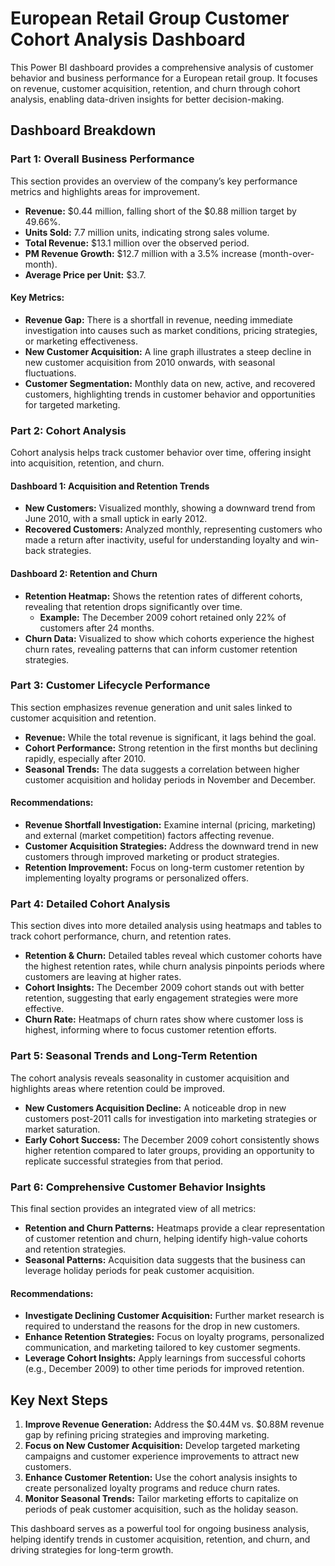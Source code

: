 # European Retail Group Customer Cohort Analysis Dashboard

This Power BI dashboard provides a comprehensive analysis of customer behavior and business performance for a European retail group. It focuses on revenue, customer acquisition, retention, and churn through cohort analysis, enabling data-driven insights for better decision-making.

## Dashboard Breakdown

### Part 1: Overall Business Performance
This section provides an overview of the company’s key performance metrics and highlights areas for improvement.

- **Revenue:** $0.44 million, falling short of the $0.88 million target by 49.66%.
- **Units Sold:** 7.7 million units, indicating strong sales volume.
- **Total Revenue:** $13.1 million over the observed period.
- **PM Revenue Growth:** $12.7 million with a 3.5% increase (month-over-month).
- **Average Price per Unit:** $3.7.

#### Key Metrics:
- **Revenue Gap:** There is a shortfall in revenue, needing immediate investigation into causes such as market conditions, pricing strategies, or marketing effectiveness.
- **New Customer Acquisition:** A line graph illustrates a steep decline in new customer acquisition from 2010 onwards, with seasonal fluctuations.
- **Customer Segmentation:** Monthly data on new, active, and recovered customers, highlighting trends in customer behavior and opportunities for targeted marketing.

### Part 2: Cohort Analysis
Cohort analysis helps track customer behavior over time, offering insight into acquisition, retention, and churn.

#### Dashboard 1: Acquisition and Retention Trends
- **New Customers:** Visualized monthly, showing a downward trend from June 2010, with a small uptick in early 2012.
- **Recovered Customers:** Analyzed monthly, representing customers who made a return after inactivity, useful for understanding loyalty and win-back strategies.
  
#### Dashboard 2: Retention and Churn
- **Retention Heatmap:** Shows the retention rates of different cohorts, revealing that retention drops significantly over time.
  - **Example:** The December 2009 cohort retained only 22% of customers after 24 months.
- **Churn Data:** Visualized to show which cohorts experience the highest churn rates, revealing patterns that can inform customer retention strategies.

### Part 3: Customer Lifecycle Performance
This section emphasizes revenue generation and unit sales linked to customer acquisition and retention.

- **Revenue:** While the total revenue is significant, it lags behind the goal.
- **Cohort Performance:** Strong retention in the first months but declining rapidly, especially after 2010.
- **Seasonal Trends:** The data suggests a correlation between higher customer acquisition and holiday periods in November and December.

#### Recommendations:
- **Revenue Shortfall Investigation:** Examine internal (pricing, marketing) and external (market competition) factors affecting revenue.
- **Customer Acquisition Strategies:** Address the downward trend in new customers through improved marketing or product strategies.
- **Retention Improvement:** Focus on long-term customer retention by implementing loyalty programs or personalized offers.

### Part 4: Detailed Cohort Analysis
This section dives into more detailed analysis using heatmaps and tables to track cohort performance, churn, and retention rates.

- **Retention & Churn:** Detailed tables reveal which customer cohorts have the highest retention rates, while churn analysis pinpoints periods where customers are leaving at higher rates.
- **Cohort Insights:** The December 2009 cohort stands out with better retention, suggesting that early engagement strategies were more effective.
- **Churn Rate:** Heatmaps of churn rates show where customer loss is highest, informing where to focus customer retention efforts.

### Part 5: Seasonal Trends and Long-Term Retention
The cohort analysis reveals seasonality in customer acquisition and highlights areas where retention could be improved.

- **New Customers Acquisition Decline:** A noticeable drop in new customers post-2011 calls for investigation into marketing strategies or market saturation.
- **Early Cohort Success:** The December 2009 cohort consistently shows higher retention compared to later groups, providing an opportunity to replicate successful strategies from that period.

### Part 6: Comprehensive Customer Behavior Insights
This final section provides an integrated view of all metrics:

- **Retention and Churn Patterns:** Heatmaps provide a clear representation of customer retention and churn, helping identify high-value cohorts and retention strategies.
- **Seasonal Patterns:** Acquisition data suggests that the business can leverage holiday periods for peak customer acquisition.
  
#### Recommendations:
- **Investigate Declining Customer Acquisition:** Further market research is required to understand the reasons for the drop in new customers.
- **Enhance Retention Strategies:** Focus on loyalty programs, personalized communication, and marketing tailored to key customer segments.
- **Leverage Cohort Insights:** Apply learnings from successful cohorts (e.g., December 2009) to other time periods for improved retention.
  
## Key Next Steps
1. **Improve Revenue Generation:** Address the $0.44M vs. $0.88M revenue gap by refining pricing strategies and improving marketing.
2. **Focus on New Customer Acquisition:** Develop targeted marketing campaigns and customer experience improvements to attract new customers.
3. **Enhance Customer Retention:** Use the cohort analysis insights to create personalized loyalty programs and reduce churn rates.
4. **Monitor Seasonal Trends:** Tailor marketing efforts to capitalize on periods of peak customer acquisition, such as the holiday season.

This dashboard serves as a powerful tool for ongoing business analysis, helping identify trends in customer acquisition, retention, and churn, and driving strategies for long-term growth.
